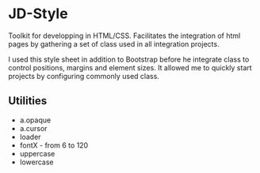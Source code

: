 # JD-Style
Toolkit for developping in HTML/CSS. Facilitates the integration of html pages by gathering a set of class used in all integration projects.

I used this style sheet in addition to Bootstrap before he integrate class to control positions, margins and element sizes. It allowed me to quickly start projects by configuring commonly used class.

## Utilities
  
  <ul>
    <li>a.opaque</li>
    <li>a.cursor</li>
    <li>loader</li>
    <li>fontX - from 6 to 120</li>
    <li>uppercase</li>
    <li>lowercase</li>
  </ul>
